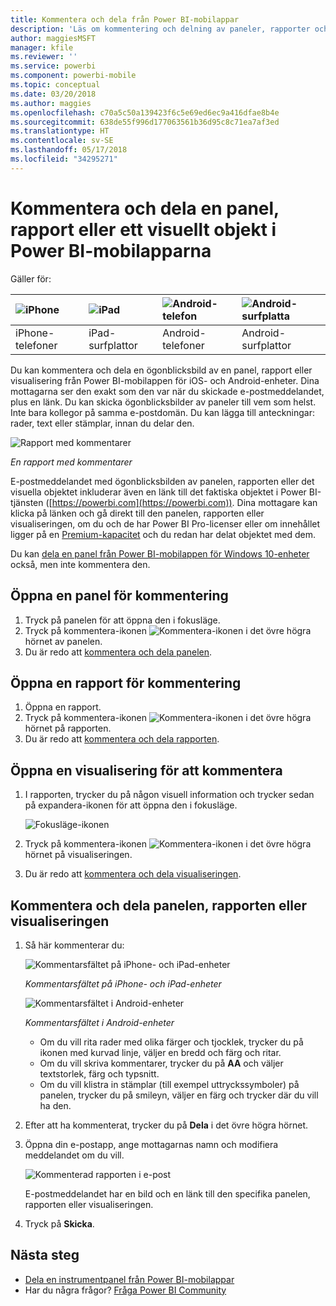 ```yaml
---
title: Kommentera och dela från Power BI-mobilappar
description: 'Läs om kommentering och delning av paneler, rapporter och visuella objekt från Microsoft Power BI-mobilappen för iOS och Android. '
author: maggiesMSFT
manager: kfile
ms.reviewer: ''
ms.service: powerbi
ms.component: powerbi-mobile
ms.topic: conceptual
ms.date: 03/20/2018
ms.author: maggies
ms.openlocfilehash: c70a5c50a139423f6c5e69ed6ec9a416dfae8b4e
ms.sourcegitcommit: 638de55f996d177063561b36d95c8c71ea7af3ed
ms.translationtype: HT
ms.contentlocale: sv-SE
ms.lasthandoff: 05/17/2018
ms.locfileid: "34295271"
---
```

# <a name="annotate-and-share-a-tile-report-or-visual-in-power-bi-mobile-apps"></a>Kommentera och dela en panel, rapport eller ett visuellt objekt i Power BI-mobilapparna
Gäller för:

| ![iPhone](media/mobile-annotate-and-share-a-tile-from-the-mobile-apps/iphone-logo-50-px.png) | ![iPad](media/mobile-annotate-and-share-a-tile-from-the-mobile-apps/ipad-logo-50-px.png) | ![Android-telefon](media/mobile-annotate-and-share-a-tile-from-the-mobile-apps/android-phone-logo-50-px.png) | ![Android-surfplatta](media/mobile-annotate-and-share-a-tile-from-the-mobile-apps/android-tablet-logo-50-px.png) |
|:--- |:--- |:--- |:--- |
| iPhone-telefoner |iPad-surfplattor |Android-telefoner |Android-surfplattor |

Du kan kommentera och dela en ögonblicksbild av en panel, rapport eller visualisering från Power BI-mobilappen för iOS- och Android-enheter. Dina mottagarna ser den exakt som den var när du skickade e-postmeddelandet, plus en länk. Du kan skicka ögonblicksbilder av paneler till vem som helst. Inte bara kollegor på samma e-postdomän. Du kan lägga till anteckningar: rader, text eller stämplar, innan du delar den.

![Rapport med kommentarer](media/mobile-annotate-and-share-a-tile-from-the-mobile-apps/power-bi-iphone-annotate.png)

*En rapport med kommentarer*

E-postmeddelandet med ögonblicksbilden av panelen, rapporten eller det visuella objektet inkluderar även en länk till det faktiska objektet i Power BI-tjänsten ([https://powerbi.com](https://powerbi.com)). Dina mottagare kan klicka på länken och gå direkt till den panelen, rapporten eller visualiseringen, om du och de har Power BI Pro-licenser eller om innehållet ligger på en [Premium-kapacitet](service-premium.md) och du redan har delat objektet med dem. 

Du kan [dela en panel från Power BI-mobilappen för Windows 10-enheter](mobile-share-tile-windows-10-phone-app.md) också, men inte kommentera den.

## <a name="open-a-tile-for-annotating"></a>Öppna en panel för kommentering
1. Tryck på panelen för att öppna den i fokusläge.
2. Tryck på kommentera-ikonen ![Kommentera-ikonen](media/mobile-annotate-and-share-a-tile-from-the-mobile-apps/power-bi-ios-annotate-icon.png) i det övre högra hörnet av panelen.
3. Du är redo att [kommentera och dela panelen](mobile-annotate-and-share-a-tile-from-the-mobile-apps.md#annotate-and-share-the-tile-report-or-visual).

## <a name="open-a-report-for-annotating"></a>Öppna en rapport för kommentering
1. Öppna en rapport. 
2. Tryck på kommentera-ikonen ![Kommentera-ikonen](media/mobile-annotate-and-share-a-tile-from-the-mobile-apps/power-bi-ios-annotate-icon.png) i det övre högra hörnet på rapporten.
3. Du är redo att [kommentera och dela rapporten](mobile-annotate-and-share-a-tile-from-the-mobile-apps.md#annotate-and-share-the-tile-report-or-visual).

## <a name="open-a-visual-for-annotating"></a>Öppna en visualisering för att kommentera
1. I rapporten, trycker du på någon visuell information och trycker sedan på expandera-ikonen för att öppna den i fokusläge. 
   
    ![Fokusläge-ikonen](media/mobile-annotate-and-share-a-tile-from-the-mobile-apps/power-bi-ios-visual-focus-mode.png)
2. Tryck på kommentera-ikonen ![Kommentera-ikonen](media/mobile-annotate-and-share-a-tile-from-the-mobile-apps/power-bi-ios-annotate-icon.png) i det övre högra hörnet på visualiseringen.
3. Du är redo att [kommentera och dela visualiseringen](mobile-annotate-and-share-a-tile-from-the-mobile-apps.md#annotate-and-share-the-tile-report-or-visual).

## <a name="annotate-and-share-the-tile-report-or-visual"></a>Kommentera och dela panelen, rapporten eller visualiseringen
1. Så här kommenterar du:  
   
   ![Kommentarsfältet på iPhone- och iPad-enheter](media/mobile-annotate-and-share-a-tile-from-the-mobile-apps/power-bi-ios-annotation-menu.png)
   
   *Kommentarsfältet på iPhone- och iPad-enheter*
   
   ![Kommentarsfältet i Android-enheter](media/mobile-annotate-and-share-a-tile-from-the-mobile-apps/power-bi-android-annotate-bar.png)
   
   *Kommentarsfältet i Android-enheter*
   
   * Om du vill rita rader med olika färger och tjocklek, trycker du på ikonen med kurvad linje, väljer en bredd och färg och ritar.  
   * Om du vill skriva kommentarer, trycker du på **AA** och väljer textstorlek, färg och typsnitt.  
   * Om du vill klistra in stämplar (till exempel uttryckssymboler) på panelen, trycker du på smileyn, väljer en färg och trycker där du vill ha den.   
2. Efter att ha kommenterat, trycker du på **Dela** i det övre högra hörnet.
3. Öppna din e-postapp, ange mottagarnas namn och modifiera meddelandet om du vill.  
   
   ![Kommenterad rapporten i e-post](media/mobile-annotate-and-share-a-tile-from-the-mobile-apps/power-bi-iphone-annotate-send.png)
   
   E-postmeddelandet har en bild och en länk till den specifika panelen, rapporten eller visualiseringen. 
4. Tryck på **Skicka**.

## <a name="next-steps"></a>Nästa steg
* [Dela en instrumentpanel från Power BI-mobilappar](mobile-share-dashboard-from-the-mobile-apps.md)
* Har du några frågor? [Fråga Power BI Community](http://community.powerbi.com/)

